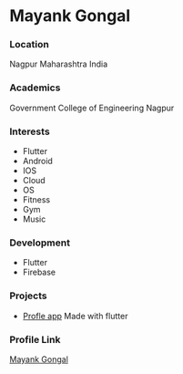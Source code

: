 # Mayank Gongal
### Location

Nagpur Maharashtra India

### Academics

Government College of Engineering Nagpur

### Interests

- Flutter
- Android
- IOS
- Cloud
- OS
- Fitness
- Gym
- Music

### Development

- Flutter
- Firebase

### Projects

- [Profle app](https://github.com/mayankgongal5/task3) Made with flutter

### Profile Link

[Mayank Gongal](https://github.com/mayankgongal5)